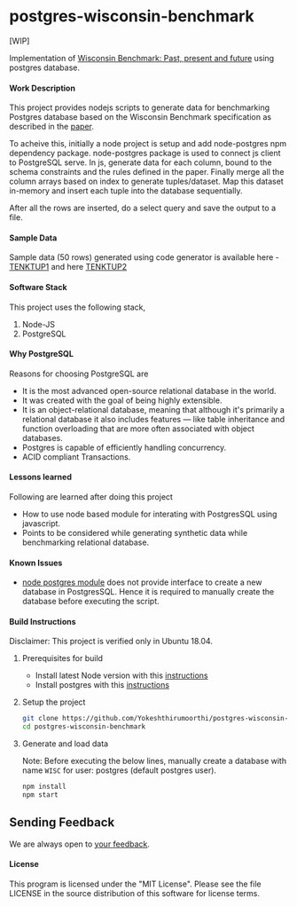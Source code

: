# postgres-wisconsin-benchmark

[WIP]

Implementation of [Wisconsin Benchmark: Past, present and future](http://jimgray.azurewebsites.net/benchmarkhandbook/chapter4.pdf) using postgres database.

#### Work Description
This project provides nodejs scripts to generate data for benchmarking Postgres database based on the Wisconsin Benchmark
specification as described in the [paper]((http://jimgray.azurewebsites.net/benchmarkhandbook/chapter4.pdf)). 

To acheive this, initially a node project is setup and add node-postgres npm dependency package. node-postgres package is used to connect js client to PostgreSQL serve. 
In js, generate data for each column, bound to the schema constraints and the rules defined in the paper. Finally merge all the column arrays
based on index to generate tuples/dataset. Map this dataset in-memory and insert each tuple into the database sequentially.  

After all the rows are inserted, do a select query and save the output to a file.

#### Sample Data
Sample data (50 rows) generated using code generator is available here - [TENKTUP1](https://github.com/Yokeshthirumoorthi/postgres-wisconsin-benchmark/blob/master/TENKTUP1.csv) and here [TENKTUP2](https://github.com/Yokeshthirumoorthi/postgres-wisconsin-benchmark/blob/master/TENKTUP2.csv)

#### Software Stack

This project uses the following stack,
1. Node-JS
2. PostgreSQL

#### Why PostgreSQL

Reasons for choosing PostgreSQL are
* It is the most advanced open-source relational database in the world.
* It was created with the goal of being highly extensible.
* It is an object-relational database, meaning that although it's primarily a relational database it also includes features — like table inheritance and function overloading that are more often associated with object databases.
* Postgres is capable of efficiently handling concurrency.
* ACID compliant Transactions.

#### Lessons learned

Following are learned after doing this project
* How to use node based module for interating with PostgresSQL using javascript.
* Points to be considered while generating synthetic data while benchmarking relational database.

#### Known Issues
* [node postgres module](https://node-postgres.com/) does not provide interface to create a new database in PostgresSQL. Hence it is required to manually create the database before executing the script.

#### Build Instructions

Disclaimer: This project is verified only in Ubuntu 18.04.

1. Prerequisites for build
    * Install latest Node version with this [instructions](https://www.digitalocean.com/community/tutorials/how-to-install-node-js-on-ubuntu-18-04) 
    * Install postgres with this [instructions](https://www.digitalocean.com/community/tutorials/how-to-install-and-use-postgresql-on-ubuntu-18-04)

2. Setup the project

    ```bash
    git clone https://github.com/Yokeshthirumoorthi/postgres-wisconsin-benchmark.git
    cd postgres-wisconsin-benchmark
    ```
3. Generate and load data

    Note: Before executing the below lines, manually create a database with name `WISC` for user: postgres (default postgres user).

    ```bash
    npm install
    npm start
    ```
## Sending Feedback

We are always open to [your feedback](https://github.com/Yokeshthirumoorthi/postgres-wisconsin-benchmark/issues).

#### License

This program is licensed under the "MIT License". Please see the file LICENSE in the source distribution of this software for license terms.
